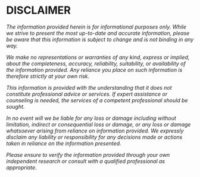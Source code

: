 # DISCLAIMER

_The information provided herein is for informational purposes only. While we strive to present the most up-to-date and accurate information, please be aware that this information is subject to change and is not binding in any way._

_We make no representations or warranties of any kind, express or implied, about the completeness, accuracy, reliability, suitability, or availability of the information provided. Any reliance you place on such information is therefore strictly at your own risk._

_This information is provided with the understanding that it does not constitute professional advice or services. If expert assistance or counseling is needed, the services of a competent professional should be sought._

_In no event will we be liable for any loss or damage including without limitation, indirect or consequential loss or damage, or any loss or damage whatsoever arising from reliance on information provided. We expressly disclaim any liability or responsibility for any decisions made or actions taken in reliance on the information presented._

_Please ensure to verify the information provided through your own independent research or consult with a qualified professional as appropriate._